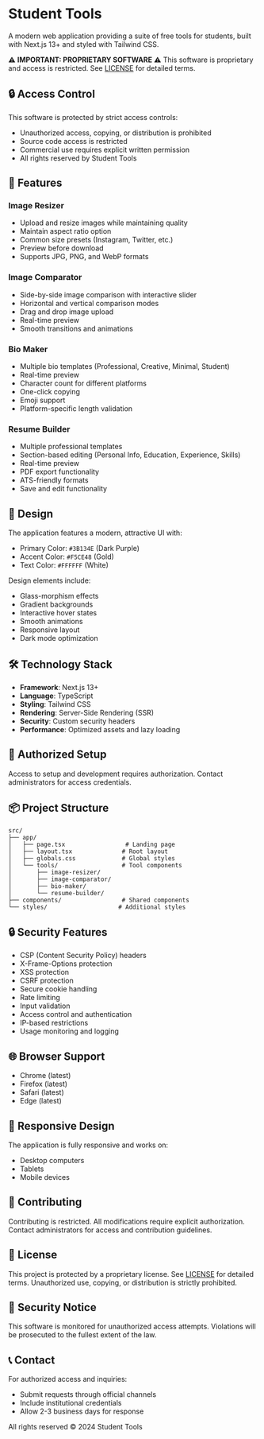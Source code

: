 # Student Tools

A modern web application providing a suite of free tools for students, built with Next.js 13+ and styled with Tailwind CSS.

⚠️ **IMPORTANT: PROPRIETARY SOFTWARE** ⚠️
This software is proprietary and access is restricted. See [LICENSE](LICENSE) for detailed terms.

## 🔒 Access Control

This software is protected by strict access controls:

- Unauthorized access, copying, or distribution is prohibited
- Source code access is restricted
- Commercial use requires explicit written permission
- All rights reserved by Student Tools

## 🌟 Features

### Image Resizer

- Upload and resize images while maintaining quality
- Maintain aspect ratio option
- Common size presets (Instagram, Twitter, etc.)
- Preview before download
- Supports JPG, PNG, and WebP formats

### Image Comparator

- Side-by-side image comparison with interactive slider
- Horizontal and vertical comparison modes
- Drag and drop image upload
- Real-time preview
- Smooth transitions and animations

### Bio Maker

- Multiple bio templates (Professional, Creative, Minimal, Student)
- Real-time preview
- Character count for different platforms
- One-click copying
- Emoji support
- Platform-specific length validation

### Resume Builder

- Multiple professional templates
- Section-based editing (Personal Info, Education, Experience, Skills)
- Real-time preview
- PDF export functionality
- ATS-friendly formats
- Save and edit functionality

## 🎨 Design

The application features a modern, attractive UI with:

- Primary Color: `#3B134E` (Dark Purple)
- Accent Color: `#F5CE48` (Gold)
- Text Color: `#FFFFFF` (White)

Design elements include:

- Glass-morphism effects
- Gradient backgrounds
- Interactive hover states
- Smooth animations
- Responsive layout
- Dark mode optimization

## 🛠️ Technology Stack

- **Framework**: Next.js 13+
- **Language**: TypeScript
- **Styling**: Tailwind CSS
- **Rendering**: Server-Side Rendering (SSR)
- **Security**: Custom security headers
- **Performance**: Optimized assets and lazy loading

## 🚀 Authorized Setup

Access to setup and development requires authorization. Contact administrators for access credentials.

## 📦 Project Structure

```
src/
├── app/
│   ├── page.tsx                 # Landing page
│   ├── layout.tsx              # Root layout
│   ├── globals.css             # Global styles
│   └── tools/                  # Tool components
│       ├── image-resizer/
│       ├── image-comparator/
│       ├── bio-maker/
│       └── resume-builder/
├── components/                 # Shared components
└── styles/                    # Additional styles
```

## 🔒 Security Features

- CSP (Content Security Policy) headers
- X-Frame-Options protection
- XSS protection
- CSRF protection
- Secure cookie handling
- Rate limiting
- Input validation
- Access control and authentication
- IP-based restrictions
- Usage monitoring and logging

## 🌐 Browser Support

- Chrome (latest)
- Firefox (latest)
- Safari (latest)
- Edge (latest)

## 📱 Responsive Design

The application is fully responsive and works on:

- Desktop computers
- Tablets
- Mobile devices

## 🤝 Contributing

Contributing is restricted. All modifications require explicit authorization.
Contact administrators for access and contribution guidelines.

## 📄 License

This project is protected by a proprietary license. See [LICENSE](LICENSE) for detailed terms.
Unauthorized use, copying, or distribution is strictly prohibited.

## 🔐 Security Notice

This software is monitored for unauthorized access attempts.
Violations will be prosecuted to the fullest extent of the law.

## 📞 Contact

For authorized access and inquiries:

- Submit requests through official channels
- Include institutional credentials
- Allow 2-3 business days for response

All rights reserved © 2024 Student Tools
